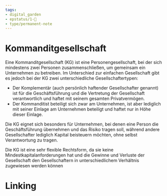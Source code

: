 ```yaml
---
tags: 
- digital_garden
- epstatus/1-🌱
- type/permanent-note
---
```

# Kommanditgesellschaft
  
Eine Kommanditgesellschaft (KG) ist eine Personengesellschaft, bei der sich mindestens zwei Personen zusammenschließen, um gemeinsam ein Unternehmen zu betreiben. Im Unterschied zur einfachen Gesellschaft gibt es jedoch bei der KG zwei unterschiedliche Gesellschaftertypen:

-   Der Komplementär (auch persönlich haftender Gesellschafter genannt) ist für die Geschäftsführung und die Vertretung der Gesellschaft verantwortlich und haftet mit seinem gesamten Privatvermögen.
-   Der Kommanditist beteiligt sich zwar am Unternehmen, ist aber lediglich mit seiner Einlage am Unternehmen beteiligt und haftet nur in Höhe dieser Einlage.

Die KG eignet sich besonders für Unternehmen, bei denen eine Person die Geschäftsführung übernehmen und das Risiko tragen soll, während andere Gesellschafter lediglich Kapital beisteuern möchten, ohne selbst Verantwortung zu tragen.

Die KG ist eine sehr flexible Rechtsform, da sie keine Mindestkapitalanforderungen hat und die Gewinne und Verluste der Gesellschaft den Gesellschaftern in unterschiedlichem Verhältnis zugewiesen werden können


# Linking


